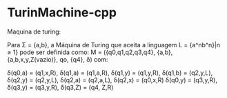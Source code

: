 # TurinMachine-cpp
Maquina de turing:

Para Σ = {a,b}, a Máquina de Turing que aceita a linguagem L = {a^nb^n}|n ≥ 1} pode ser definida como: 
M = ({q0,q1,q2,q3,q4}, {a,b}, {a,b,x,y,Z(vazio)}, qo, {q4}, δ) com:

δ(q0,a) = (q1,x,R), 
δ(q1,a) = (q1,a,R), 
δ(q1,y) = (q1,y,R), 
δ(q1,b) = (q2,y,L), 
δ(q2,y) = (q2,y,L), 
δ(q2,a) = (q2,a,L), 
δ(q2,x) = (q0,x,R) 
δ(q0,y) = (q3,y,R), 
δ(q3,y) = (q3,y,R), 
δ(q3,Z) = (q4, Z,R)
